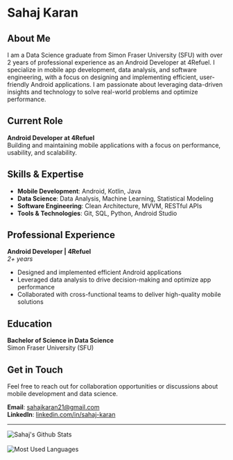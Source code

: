 # Sahaj Karan

## About Me

I am a Data Science graduate from Simon Fraser University (SFU) with over 2 years of professional experience as an Android Developer at 4Refuel. I specialize in mobile app development, data analysis, and software engineering, with a focus on designing and implementing efficient, user-friendly Android applications. I am passionate about leveraging data-driven insights and technology to solve real-world problems and optimize performance.

## Current Role

**Android Developer at 4Refuel**  
Building and maintaining mobile applications with a focus on performance, usability, and scalability.

## Skills & Expertise

- **Mobile Development**: Android, Kotlin, Java
- **Data Science**: Data Analysis, Machine Learning, Statistical Modeling
- **Software Engineering**: Clean Architecture, MVVM, RESTful APIs
- **Tools & Technologies**: Git, SQL, Python, Android Studio

## Professional Experience

**Android Developer | 4Refuel**  
*2+ years*
- Designed and implemented efficient Android applications
- Leveraged data analysis to drive decision-making and optimize app performance
- Collaborated with cross-functional teams to deliver high-quality mobile solutions

## Education

**Bachelor of Science in Data Science**  
Simon Fraser University (SFU)

## Get in Touch

Feel free to reach out for collaboration opportunities or discussions about mobile development and data science.

**Email**: sahajkaran21@gmail.com  
**LinkedIn**: [linkedin.com/in/sahaj-karan](https://www.linkedin.com/in/sahaj-karan/)

---

<img align="left" alt="Sahaj's Github Stats" src="https://github-readme-stats.vercel.app/api?username=sahajkaran&show_icons=true&hide_border=true" />

<br />
<br />

<img align="left" alt="Most Used Languages" src="https://github-readme-stats.vercel.app/api/top-langs/?username=sahajkaran&layout=compact&hide_border=true" />
